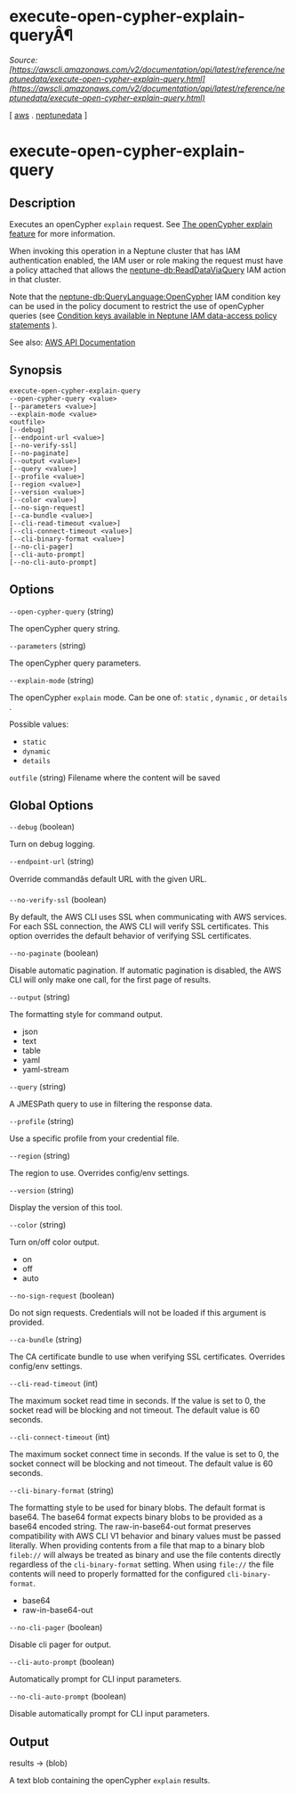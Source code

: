 # execute-open-cypher-explain-queryÂ¶

*Source: [https://awscli.amazonaws.com/v2/documentation/api/latest/reference/neptunedata/execute-open-cypher-explain-query.html](https://awscli.amazonaws.com/v2/documentation/api/latest/reference/neptunedata/execute-open-cypher-explain-query.html)*

[ [aws](https://awscli.amazonaws.com/v2/documentation/api/latest/reference/index.html#cli-aws) . [neptunedata](https://awscli.amazonaws.com/v2/documentation/api/latest/reference/neptunedata/index.html#cli-aws-neptunedata) ]

# execute-open-cypher-explain-query

## Description

Executes an openCypher `explain` request. See [The openCypher explain feature](https://docs.aws.amazon.com/neptune/latest/userguide/access-graph-opencypher-explain.html) for more information.

When invoking this operation in a Neptune cluster that has IAM authentication enabled, the IAM user or role making the request must have a policy attached that allows the [neptune-db:ReadDataViaQuery](https://docs.aws.amazon.com/neptune/latest/userguide/iam-dp-actions.html#readdataviaquery) IAM action in that cluster.

Note that the [neptune-db:QueryLanguage:OpenCypher](https://docs.aws.amazon.com/neptune/latest/userguide/iam-data-condition-keys.html#iam-neptune-condition-keys) IAM condition key can be used in the policy document to restrict the use of openCypher queries (see [Condition keys available in Neptune IAM data-access policy statements](https://docs.aws.amazon.com/neptune/latest/userguide/iam-data-condition-keys.html) ).

See also: [AWS API Documentation](https://docs.aws.amazon.com/goto/WebAPI/neptunedata-2023-08-01/ExecuteOpenCypherExplainQuery)

## Synopsis

```
execute-open-cypher-explain-query
--open-cypher-query <value>
[--parameters <value>]
--explain-mode <value>
<outfile>
[--debug]
[--endpoint-url <value>]
[--no-verify-ssl]
[--no-paginate]
[--output <value>]
[--query <value>]
[--profile <value>]
[--region <value>]
[--version <value>]
[--color <value>]
[--no-sign-request]
[--ca-bundle <value>]
[--cli-read-timeout <value>]
[--cli-connect-timeout <value>]
[--cli-binary-format <value>]
[--no-cli-pager]
[--cli-auto-prompt]
[--no-cli-auto-prompt]
```

## Options

`--open-cypher-query` (string)

The openCypher query string.

`--parameters` (string)

The openCypher query parameters.

`--explain-mode` (string)

The openCypher `explain` mode. Can be one of: `static` , `dynamic` , or `details` .

Possible values:

- `static`
- `dynamic`
- `details`

`outfile` (string)
Filename where the content will be saved

## Global Options

`--debug` (boolean)

Turn on debug logging.

`--endpoint-url` (string)

Override commandâs default URL with the given URL.

`--no-verify-ssl` (boolean)

By default, the AWS CLI uses SSL when communicating with AWS services. For each SSL connection, the AWS CLI will verify SSL certificates. This option overrides the default behavior of verifying SSL certificates.

`--no-paginate` (boolean)

Disable automatic pagination. If automatic pagination is disabled, the AWS CLI will only make one call, for the first page of results.

`--output` (string)

The formatting style for command output.

- json
- text
- table
- yaml
- yaml-stream

`--query` (string)

A JMESPath query to use in filtering the response data.

`--profile` (string)

Use a specific profile from your credential file.

`--region` (string)

The region to use. Overrides config/env settings.

`--version` (string)

Display the version of this tool.

`--color` (string)

Turn on/off color output.

- on
- off
- auto

`--no-sign-request` (boolean)

Do not sign requests. Credentials will not be loaded if this argument is provided.

`--ca-bundle` (string)

The CA certificate bundle to use when verifying SSL certificates. Overrides config/env settings.

`--cli-read-timeout` (int)

The maximum socket read time in seconds. If the value is set to 0, the socket read will be blocking and not timeout. The default value is 60 seconds.

`--cli-connect-timeout` (int)

The maximum socket connect time in seconds. If the value is set to 0, the socket connect will be blocking and not timeout. The default value is 60 seconds.

`--cli-binary-format` (string)

The formatting style to be used for binary blobs. The default format is base64. The base64 format expects binary blobs to be provided as a base64 encoded string. The raw-in-base64-out format preserves compatibility with AWS CLI V1 behavior and binary values must be passed literally. When providing contents from a file that map to a binary blob `fileb://` will always be treated as binary and use the file contents directly regardless of the `cli-binary-format` setting. When using `file://` the file contents will need to properly formatted for the configured `cli-binary-format`.

- base64
- raw-in-base64-out

`--no-cli-pager` (boolean)

Disable cli pager for output.

`--cli-auto-prompt` (boolean)

Automatically prompt for CLI input parameters.

`--no-cli-auto-prompt` (boolean)

Disable automatically prompt for CLI input parameters.

## Output

results -> (blob)

A text blob containing the openCypher `explain` results.